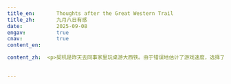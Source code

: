 ```yaml
---
title_en:       Thoughts after the Great Western Trail
title_zh:       九月八日有感
date:           2025-09-08
engav:          true
cnav:           true
content_en:   

content_zh:  <p>契机是昨天去同事家里玩桌游大西铁。由于错误地估计了游戏速度，选择了错误的游戏策略：对后期的投资操作较多，抢分行为较少，然而刚进入后期游戏就结束了。<p>想来或许人也是这样，从出生到死亡不过几十年。想要真的做成什么事，需要太多准备。<p>首先要学会基本生活技能，保证自己的生存能力，学会走路，阅读，思考为后续的成人打基础。在此之上，人要学会接收外界信息，要学会理解外界信息，渐渐地形成一个仍需要被不断完善的世界观和方法论，并且让自己可以接触到有哪些事是可以去做的。与此同时还要向内探索，了解自己是什么样的人，确定在自己已经接触到的世界里，什么样的事是自己真正想要做的，这样人才能有一个真正属于自己的目标。<p>仅仅是达到这种程度就已经花了我二十多年。然而在此之后才是真正的人的生活的开始。一个人应当去了解自己要做的事，去提升自己的技术，去不断尝试。<p>上述的一切也都只是理想状态下的假设。现实生活中，一个人在生命中可能会遇到各种各样大大小小的问题，人会需要得到他人的帮助，需要自己付出大量的时间精力或者劳动才可以解决这些问题。即使暂时还没有遇到，也需要做好随时应对这些问题的准备。这样一来，可以用在自己身上的时间就更少了。<p>这样想来在一个人活着的六七十年里，可以做好自己真正想做的事并不是一件很容易的事。不仅需要个人努力，也需要很好的运气。路漫漫其修远兮，吾将上下而求索。

  
---
```

